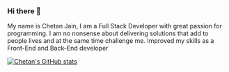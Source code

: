 ### Hi there 👋

<!--
**jainChetan81/jainChetan81** is a ✨ _special_ ✨ repository because its `README.md` (this file) appears on your GitHub profile.

Here are some ideas to get you started:

- 🔭 I’m currently working on ...
- 🌱 I’m currently learning ...
- 👯 I’m looking to collaborate on ...
- 🤔 I’m looking for help with ...
- 💬 Ask me about ...
- 📫 How to reach me: ...
- 😄 Pronouns: ...
- ⚡ Fun fact: ...
-->
My name is Chetan Jain, I am a Full Stack Developer with great passion for programming. I am no nonsense about delivering solutions that add to people lives and at the same time challenge me. Improved my skills as a Front-End and Back-End developer

[![Chetan's GitHub stats](https://github-readme-stats.vercel.app/api?username=jainChetan81)](https://github.com/jainChetan81/github-readme-stats)